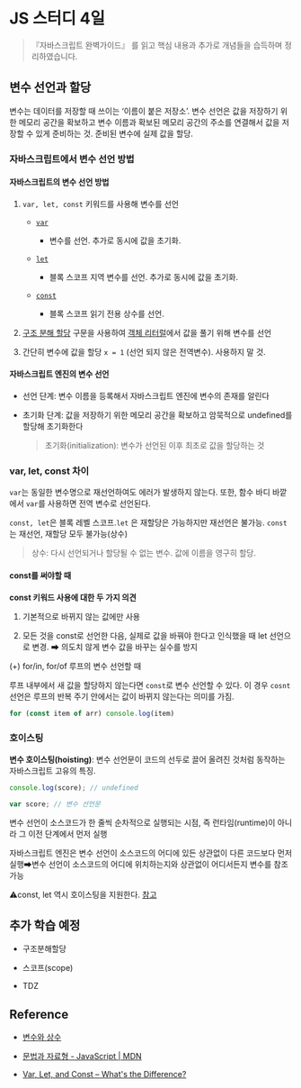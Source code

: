 # JS 스터디 4일

> 『자바스크립트 완벽가이드』 를 읽고 핵심 내용과 추가로 개념들을 습득하며 정리하였습니다.

## 변수 선언과 할당

변수는 데이터를 저장할 때 쓰이는 ‘이름이 붙은 저장소’. 변수 선언은 값을 저장하기 위한 메모리 공간을 확보하고 변수 이름과 확보된 메모리 공간의 주소를 연결해서 값을 저장할 수 있게 준비하는 것. 준비된 변수에 실제 값을 할당.

### 자바스크립트에서 변수 선언 방법

#### 자바스크립트의 변수 선언 방법

1. `var, let, const` 키워드를 사용해 변수를 선언
   
   - [`var`](https://developer.mozilla.org/ko/docs/Web/JavaScript/Reference/Statements/var)
     
     - 변수를 선언. 추가로 동시에 값을 초기화.
   
   - [`let`](https://developer.mozilla.org/ko/docs/Web/JavaScript/Reference/Statements/let)
     
     - 블록 스코프 지역 변수를 선언. 추가로 동시에 값을 초기화.
   
   - [`const`](https://developer.mozilla.org/ko/docs/Web/JavaScript/Reference/Statements/const)
     
     - 블록 스코프 읽기 전용 상수를 선언.

2. [구조 분해 할당](https://developer.mozilla.org/ko/docs/Web/JavaScript/Reference/Operators/Destructuring_assignment) 구문을 사용하여 [객체 리터럴](https://developer.mozilla.org/ko/docs/Web/JavaScript/Guide/Grammar_and_types#%EA%B0%9D%EC%B2%B4_%EB%A6%AC%ED%84%B0%EB%9F%B4)에서 값을 풀기 위해 변수를 선언

3. 간단히 변수에 값을 할당 `x = 1` (선언 되지 않은 전역변수). 사용하지 말 것.

#### 자바스크립트 엔진의 변수 선언

- 선언 단계: 변수 이름을 등록해서 자바스크립트 엔진에 변수의 존재를 알린다

- 초기화 단계: 값을 저장하기 위한 메모리 공간을 확보하고 암묵적으로 undefined를 할당해 초기화한다
  
  > 초기화(initialization): 변수가 선언된 이후 최초로 값을 할당하는 것

### var, let, const 차이

`var`는 동일한 변수명으로 재선언하여도 에러가 발생하지 않는다. 또한, 함수 바디 바깥에서 `var`를 사용하면 전역 변수로 선언된다. 

`const, let`은 블록 레벨 스코프.`let` 은 재할당은 가능하지만 재선언은 불가능. `const`는 재선언, 재할당 모두 불가능(상수)

> 상수: 다시 선언되거나 할당될 수 없는 변수. 값에 이름을 영구히 할당.

#### const를 써야할 때

**const 키워드 사용에 대한 두 가지 의견**

1. 기본적으로 바뀌지 않는 값에만 사용

2. 모든 것을 const로 선언한 다음, 실제로 값을 바꿔야 한다고 인식했을 때 let 선언으로 변경. ➡ 의도치 않게 변수 값을 바꾸는 실수를 방지

(+) for/in, for/of 루프의 변수 선언할 때

루프 내부에서 새 값을 할당하지 않는다면 `const`로 변수 선언할 수 있다. 이 경우 `cosnt` 선언은 루프의 반복 주기 안에서는 값이 바뀌지 않는다는 의미를 가짐.

```js
for (const item of arr) console.log(item)
```

### 호이스팅

**변수 호이스팅(hoisting)**: 변수 선언문이 코드의 선두로 끌어 올려진 것처럼 동작하는 자바스크립트 고유의 특징.

```javascript
console.log(score); // undefined

var score; // 변수 선언문
```

변수 선언이 소스코드가 한 줄씩 순차적으로 실행되는 시점, 즉 런타임(runtime)이 아니라 그 이전 단계에서 먼저 실행

자바스크립트 엔진은 변수 선언이 소스코드의 어디에 있든 상관없이 다른 코드보다 먼저 실행➡변수 선언이 소스코드의 어디에 위치하는지와 상관없이 어디서든지 변수를 참조 가능

⚠const, let 역시 호이스팅을 지원한다. [참고](https://medium.com/korbit-engineering/let%EA%B3%BC-const%EB%8A%94-%ED%98%B8%EC%9D%B4%EC%8A%A4%ED%8C%85-%EB%90%A0%EA%B9%8C-72fcf2fac365)

## 추가 학습 예정

- 구조분해할당

- 스코프(scope)

- TDZ

## Reference

- [변수와 상수](https://ko.javascript.info/variables#ref-220)

- [문법과 자료형 - JavaScript | MDN](https://developer.mozilla.org/ko/docs/Web/JavaScript/Guide/Grammar_and_types)

- [Var, Let, and Const – What's the Difference?](https://www.freecodecamp.org/news/var-let-and-const-whats-the-difference/)
